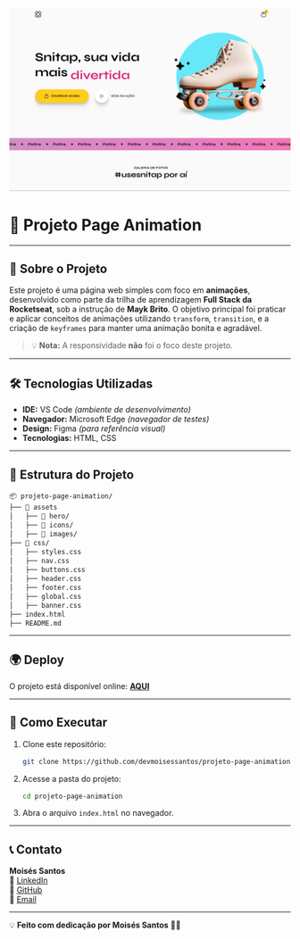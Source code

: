 
![Imagem do Projeto](assets/image/screenshot.png)
---

# 🚀 Projeto Page Animation

---

## 📜 Sobre o Projeto

Este projeto é uma página web simples com foco em **animações**, desenvolvido como parte da trilha de aprendizagem **Full Stack da Rocketseat**, sob a instrução de **Mayk Brito**. O objetivo principal foi praticar e aplicar conceitos de animações utilizando `transform`, `transition`, e a criação de `keyframes` para manter uma animação bonita e agradável.

> 💡 **Nota:** A responsividade **não** foi o foco deste projeto.

---

## 🛠️ Tecnologias Utilizadas

- **IDE:** VS Code *(ambiente de desenvolvimento)*
- **Navegador:** Microsoft Edge *(navegador de testes)*
- **Design:** Figma *(para referência visual)*
- **Tecnologias:** HTML, CSS

---

## 📂 Estrutura do Projeto

```
📦 projeto-page-animation/
├── 📁 assets
│   ├── 📁 hero/
│   ├── 📁 icons/
│   ├── 📁 images/
├── 📁 css/
│   ├── styles.css
│   ├── nav.css
│   ├── buttons.css
│   ├── header.css
│   ├── footer.css
│   ├── global.css
│   ├── banner.css
├── index.html
├── README.md
```

---

## 🌍 Deploy

O projeto está disponível online: **[AQUI](https://snitap-app.vercel.app/)**

---

## 📌 Como Executar

1. Clone este repositório:

   ```bash
   git clone https://github.com/devmoisessantos/projeto-page-animation.git
   ```

2. Acesse a pasta do projeto:

   ```bash
   cd projeto-page-animation
   ```

3. Abra o arquivo `index.html` no navegador.

---

## 📞 Contato

**Moisés Santos**  
🔗 [LinkedIn](https://www.linkedin.com/in/devmoises-santos)  
🐙 [GitHub](https://github.com/devmoisessantos)  
📧 [Email](mailto:devmoisessantos@gmail.com)

---

💡 **Feito com dedicação por Moisés Santos** 🎨🚀
